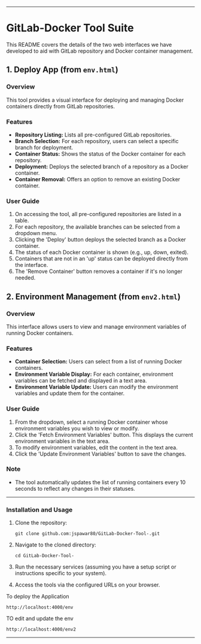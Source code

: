
---

# GitLab-Docker Tool Suite

This README covers the details of the two web interfaces we have developed to aid with GitLab repository and Docker container management.

## 1. Deploy App (from `env.html`)

### Overview

This tool provides a visual interface for deploying and managing Docker containers directly from GitLab repositories.

### Features

- **Repository Listing:** Lists all pre-configured GitLab repositories.
- **Branch Selection:** For each repository, users can select a specific branch for deployment.
- **Container Status:** Shows the status of the Docker container for each repository.
- **Deployment:** Deploys the selected branch of a repository as a Docker container.
- **Container Removal:** Offers an option to remove an existing Docker container.

### User Guide

1. On accessing the tool, all pre-configured repositories are listed in a table.
2. For each repository, the available branches can be selected from a dropdown menu.
3. Clicking the 'Deploy' button deploys the selected branch as a Docker container.
4. The status of each Docker container is shown (e.g., up, down, exited).
5. Containers that are not in an 'up' status can be deployed directly from the interface.
6. The 'Remove Container' button removes a container if it's no longer needed.

## 2. Environment Management (from `env2.html`)

### Overview

This interface allows users to view and manage environment variables of running Docker containers.

### Features

- **Container Selection:** Users can select from a list of running Docker containers.
- **Environment Variable Display:** For each container, environment variables can be fetched and displayed in a text area.
- **Environment Variable Update:** Users can modify the environment variables and update them for the container.

### User Guide

1. From the dropdown, select a running Docker container whose environment variables you wish to view or modify.
2. Click the 'Fetch Environment Variables' button. This displays the current environment variables in the text area.
3. To modify environment variables, edit the content in the text area.
4. Click the 'Update Environment Variables' button to save the changes.

### Note

- The tool automatically updates the list of running containers every 10 seconds to reflect any changes in their statuses.

---

### Installation and Usage

1. Clone the repository:
   ```
   git clone github.com:jspawar80/GitLab-Docker-Tool-.git
   ```

2. Navigate to the cloned directory:
   ```
   cd GitLab-Docker-Tool-
   ```

3. Run the necessary services (assuming you have a setup script or instructions specific to your system).

4. Access the tools via the configured URLs on your browser.

To deploy the Application
```
http://localhost:4000/env
```

TO edit and update the env

```
http://localhost:4000/env2
```

---

